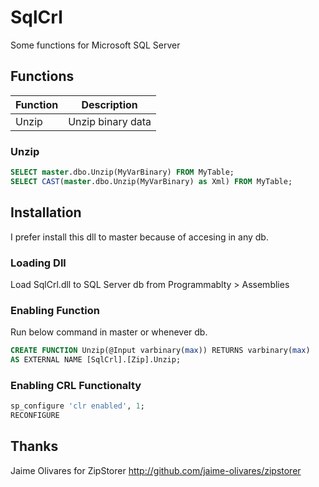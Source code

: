 # SqlCrl
Some functions for Microsoft SQL Server
## Functions
| Function  | Description |
| ------------- | ------------- |
| Unzip  | Unzip binary data |
### Unzip
```sql
SELECT master.dbo.Unzip(MyVarBinary) FROM MyTable;
SELECT CAST(master.dbo.Unzip(MyVarBinary) as Xml) FROM MyTable;
```
## Installation
I prefer install this dll to master because of accesing in any db.
### Loading Dll
Load SqlCrl.dll to SQL Server db from Programmablty > Assemblies
### Enabling Function
Run below command in master or whenever db.
```sql
CREATE FUNCTION Unzip(@Input varbinary(max)) RETURNS varbinary(max)
AS EXTERNAL NAME [SqlCrl].[Zip].Unzip;
```
### Enabling CRL Functionalty
```sql
sp_configure 'clr enabled', 1;
RECONFIGURE
```
## Thanks
Jaime Olivares for ZipStorer http://github.com/jaime-olivares/zipstorer
